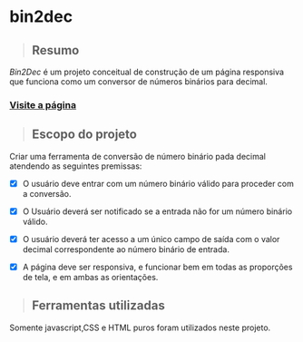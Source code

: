 # bin2dec

> ## Resumo
*Bin2Dec* é um projeto conceitual de construção de um página responsiva que funciona como um conversor de números binários para decimal.

### [Visite a página](https://fdias1.github.io/bin2dec)


> ## Escopo do projeto
Criar uma ferramenta de conversão de número binário pada decimal atendendo as seguintes premissas:
-   [x] O usuário deve entrar com um número binário válido para proceder com a conversão.
-   [x] O Usuário deverá ser notificado se a entrada não for um número binário válido.
-   [x] O usuário deverá ter acesso a um único campo de saída com o valor decimal correspondente ao número binário de entrada.
-   [x] A página deve ser responsiva, e funcionar bem em todas as proporções de tela, e em ambas as orientações.


> ## Ferramentas utilizadas
Somente javascript,CSS e HTML puros foram utilizados neste projeto.